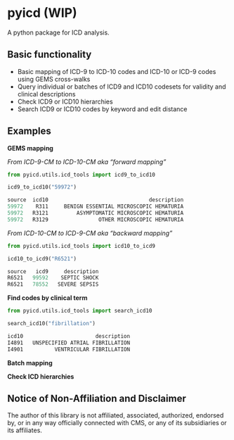 # pyicd (WIP)
A python package for ICD analysis.


## Basic functionality
- Basic mapping of ICD-9 to ICD-10 codes and ICD-10 or ICD-9 codes using GEMS cross-walks
- Query individual or batches of ICD9 and ICD10 codesets for validity and clinical descriptions
- Check ICD9 or ICD10 hierarchies 
- Search ICD9 or ICD10 codes by keyword and edit distance


## Examples
<b>GEMS mapping</b>

<i>From ICD-9-CM to ICD-10-CM aka “forward mapping”</i>
```python
from pyicd.utils.icd_tools import icd9_to_icd10

icd9_to_icd10("59972")

source  icd10                                description
59972    R311     BENIGN ESSENTIAL MICROSCOPIC HEMATURIA
59972   R3121         ASYMPTOMATIC MICROSCOPIC HEMATURIA
59972   R3129                OTHER MICROSCOPIC HEMATURIA
``` 

<i>From ICD-10-CM to ICD-9-CM aka “backward mapping”</i>

```python
from pyicd.utils.icd_tools import icd10_to_icd9

icd10_to_icd9("R6521")

source   icd9     description
R6521   99592    SEPTIC SHOCK
R6521   78552   SEVERE SEPSIS
```

<b>Find codes by clinical term</b><TO DO>
  
 ```python
from pyicd.utils.icd_tools import search_icd10

search_icd10("fibrillation")

icd10	                    description
I4891	UNSPECIFIED ATRIAL FIBRILLATION
I4901	       VENTRICULAR FIBRILLATION
```


<b>Batch mapping</b><TO DO>

<b>Check ICD hierarchies</b> <TO DO>



## Notice of Non-Affiliation and Disclaimer 
The author of this library is not affiliated, associated, authorized, endorsed by, or in any way officially connected with CMS, or any of its subsidiaries or its affiliates.
